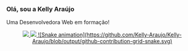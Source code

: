 ### Olá, sou a Kelly Araújo
Uma Desenvolvedora Web em formação!
<div align="center">
  <a href="https://github.com/Kelly-Araujo">
    <img height="150em" src="https://github-readme-stats.vercel.app/api?username=Kelly-Araujo&count_private=true&include_all_commits=true&show_icons=true&theme=tokyonight&hide_border=false&show_owner=true"/>
    <img height="150em" src="https://github-readme-stats.vercel.app/api/top-langs/?username=Kelly-Araujo&theme=tokyonight&hide_border=false&&layout=compact"/>
    ![Snake animation](https://github.com/Kelly-Araujo/Kelly-Araujo/blob/output/github-contribution-grid-snake.svg)
 
  </a>
</div>
